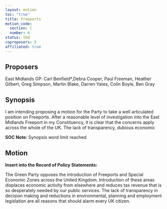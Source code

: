 ```yaml
---
layout: motion
toc: "true"
title: Freeports
motion_code:
  section: C
  number: 6
status: tbd
coproposers: 5
affiliated: true
---
```

## P﻿roposers

East Midlands GP: Carl Benfield*,Debra Cooper, Paul Freeman, Heather Gilbert, Greg Simpson, Martin Blake, Darren Yates, Colin Boyle, Ben Gray

## Synopsis

I am intending proposing a motion for the Party to take a well articulated position on Freeports. After a reasonable level of investigation into the East Midlands Freeport in my Constituency, it is clear that the concerns apply across the whole of the UK. The lack of transparency, dubious economic

<p class="alert d-inline-block alert-primary"><strong>SOC Note: </strong> Synopsis word limit reached</p>

## Motion

**Insert into the Record of Policy Statements:**

The Green Party opposes the introduction of Freeports and Special Economic Zones across the United Kingdom. Introduction of these areas displaces economic activity from elsewhere and reduces tax revenue that is so desperately needed by our public services. The lack of transparency in decision making and reductions in environmental, planning and employment legislation are all reasons that should alarm every UK citizen.
